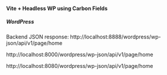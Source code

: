 #### Vite + Headless WP using Carbon Fields 

##### WordPress

Backend JSON response: http://localhost:8888/wordpress/wp-json/api/v1/page/home

http://localhost:8000/wordpress/wp-json/api/v1/page/home

http://localhost:8080/wordpress/wp-json/api/v1/page/home



